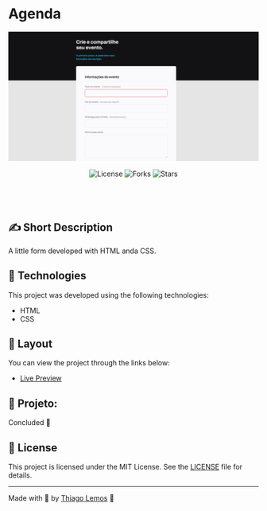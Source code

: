 # Agenda

<p align="center">
  <img alt="Agenda" src=".github/desktop.png">
  <!-- <img alt="Calculadora" src=".github/mobile.png"> -->
</p>

<p align="center">
  <img  src="https://img.shields.io/static/v1?label=license&message=MIT&color=131313&labelColor=323A46" alt="License">
  
  <img src="https://img.shields.io/github/forks/thiagolemosdev/form?label=forks&message=MIT&color=131313&labelColor=323A46" alt="Forks">

<img src="https://img.shields.io/github/stars/thiagolemosdev/form?label=stars&message=MIT&color=131313&labelColor=323A46" alt="Stars">

</p>

<h1 align="center">
<!--     <img alt="my-onix" title="my-onix-web" src=".github/preview.gif" /> -->
</h1>

<br>

## ✍ Short Description

A little form developed with HTML anda CSS.

## 🧪 Technologies

This project was developed using the following technologies:

- HTML
- CSS

<!-- ## 🚀 Getting started
Clone the project and access the folder.
```bash
git clone https://github.com/REPOSITORY
cd my-onix-web
```
Run this command to install the dependencies.
```bash
yarn install
yarn dev
``` -->

## 🔖 Layout

You can view the project through the links below:

- [Live Preview](https://form.thiagolemos.tech/)

<!-- - [Figma](<https://www.figma.com/file/DVibpHTm5PNEXwkNeg6DzJ/DD-%2F-Rocketflix-(Copy)>) -->

<!-- Remembering that you need to have a [Figma](http://figma.com/) account to access it. -->

## 🚧 Projeto:

Concluded 🙌

<!-- ## 🎨 Inspiração:
Figma: https://www.figma.com/file/2A51gQJCk5V6LxcIh2en0b/HBO-Max-Redesign-Web-App-(Community) -->

## 📝 License

This project is licensed under the MIT License. See the [LICENSE](LICENSE) file for details.

---

Made with 💙 by [Thiago Lemos](https://www.thiagolemos.tech) 👋